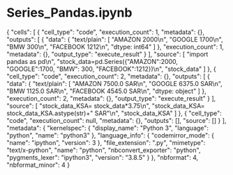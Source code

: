 # Series_Pandas.ipynb
{
 "cells": [
  {
   "cell_type": "code",
   "execution_count": 1,
   "metadata": {},
   "outputs": [
    {
     "data": {
      "text/plain": [
       "AMAZON      2000\n",
       "GOOGLE      1700\n",
       "BMW          300\n",
       "FACEBOOK    1212\n",
       "dtype: int64"
      ]
     },
     "execution_count": 1,
     "metadata": {},
     "output_type": "execute_result"
    }
   ],
   "source": [
    "import pandas as pd\n",
    "stock_data=pd.Series({\"AMAZON\":2000, \"GOOGLE\":1700, \"BMW\": 300, \"FACEBOOK\":1212})\n",
    "stock_data"
   ]
  },
  {
   "cell_type": "code",
   "execution_count": 2,
   "metadata": {},
   "outputs": [
    {
     "data": {
      "text/plain": [
       "AMAZON      7500.0 SAR\n",
       "GOOGLE      6375.0 SAR\n",
       "BMW         1125.0 SAR\n",
       "FACEBOOK    4545.0 SAR\n",
       "dtype: object"
      ]
     },
     "execution_count": 2,
     "metadata": {},
     "output_type": "execute_result"
    }
   ],
   "source": [
    "stock_data_KSA= stock_data*3.75\n",
    "stock_data_KSA= stock_data_KSA.astype(str)+\" SAR\"\n",
    "stock_data_KSA"
   ]
  },
  {
   "cell_type": "code",
   "execution_count": null,
   "metadata": {},
   "outputs": [],
   "source": []
  }
 ],
 "metadata": {
  "kernelspec": {
   "display_name": "Python 3",
   "language": "python",
   "name": "python3"
  },
  "language_info": {
   "codemirror_mode": {
    "name": "ipython",
    "version": 3
   },
   "file_extension": ".py",
   "mimetype": "text/x-python",
   "name": "python",
   "nbconvert_exporter": "python",
   "pygments_lexer": "ipython3",
   "version": "3.8.5"
  }
 },
 "nbformat": 4,
 "nbformat_minor": 4
}
